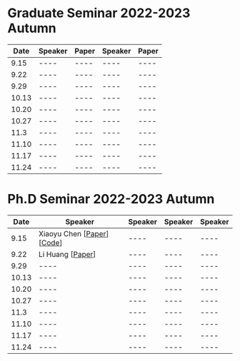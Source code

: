 # Graduate Seminar 2022-2023 Autumn

|  Date   | Speaker  |Paper | Speaker  |Paper |
|  ----  | ----  | ---- |----  | ---- |
| 9.15  | ----  | ----   |----  | ---- |
| 9.22  | ----  | ----   |----  | ---- |
| 9.29  | ----  | ----   |----  | ---- |
| 10.13  | ----  | ----   |----  | ---- |
| 10.20  | ----  | ----   |----  | ---- |
| 10.27  | ----  | ----   |----  | ---- |
| 11.3  | ----  | ----   |----  | ---- |
| 11.10  | ----  | ----   |----  | ---- |
| 11.17  | ----  | ----   |----  | ---- |
| 11.24  | ----  | ----   |----  | ---- |


# Ph.D Seminar 2022-2023 Autumn

|  Date   | Speaker  |Speaker | Speaker  |Speaker |
|  ----  | ----  | ---- |----  | ---- |
| 9.15  | Xiaoyu Chen [[Paper](https://openaccess.thecvf.com/content/CVPR2021/papers/Niu_Counterfactual_VQA_A_Cause-Effect_Look_at_Language_Bias_CVPR_2021_paper.pdf)][[Code](https://github.com/yuleiniu/cfvqa)] | ----   |----  | ---- |
| 9.22  | Li Huang [[Paper](https://openaccess.thecvf.com/content/CVPR2022/papers/Jia_Exploring_Frequency_Adversarial_Attacks_for_Face_Forgery_Detection_CVPR_2022_paper.pdf)]| ----   |----  | ---- |
| 9.29  | ----  | ----   |----  | ---- |
| 10.13  | ----  | ----   |----  | ---- |
| 10.20  | ----  | ----   |----  | ---- |
| 10.27  | ----  | ----   |----  | ---- |
| 11.3  | ----  | ----   |----  | ---- |
| 11.10  | ----  | ----   |----  | ---- |
| 11.17  | ----  | ----   |----  | ---- |
| 11.24  | ----  | ----   |----  | ---- |
